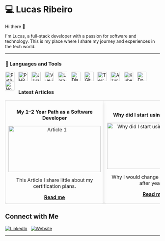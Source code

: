 # 💻 Lucas Ribeiro

Hi there 👋


I'm Lucas, a full-stack developer with a passion for software and technology. This is my place where I share my journey and experiences in the tech world.

---

### 🧰 Languages and Tools

<img align="left" alt="Python" width="30px" style="padding-right:10px;" src="https://cdn.jsdelivr.net/gh/devicons/devicon/icons/python/python-original.svg" />
<img align="left" alt="PHP" width="30px" style="padding-right:10px;" src="https://cdn.jsdelivr.net/gh/devicons/devicon/icons/php/php-original.svg" />
<img align="left" alt="JavaScript" width="30px" style="padding-right:10px;" src="https://cdn.jsdelivr.net/gh/devicons/devicon/icons/javascript/javascript-original.svg" />
<img align="left" alt="Vue.js" width="30px" style="padding-right:10px;" src="https://cdn.jsdelivr.net/gh/devicons/devicon/icons/vuejs/vuejs-original.svg" />
<img align="left" alt="Laravel" width="30px" style="padding-right:10px;" src="https://cdn.jsdelivr.net/gh/devicons/devicon@latest/icons/laravel/laravel-original.svg" />
<img align="left" alt="Django" width="30px" style="padding-right:10px;" src="https://cdn.jsdelivr.net/gh/devicons/devicon/icons/django/django-plain.svg" />
<!-- <img align="left" alt="Flask" width="30px" style="padding-right:10px;" src="https://cdn.jsdelivr.net/gh/devicons/devicon/icons/flask/flask-original.svg" /> -->
<img align="left" alt="Git" width="30px" style="padding-right:10px;" src="https://cdn.jsdelivr.net/gh/devicons/devicon/icons/git/git-original.svg" />
<img align="left" alt="Terraform" width="30px" style="padding-right:10px;" src="https://cdn.jsdelivr.net/gh/devicons/devicon/icons/terraform/terraform-original.svg" />
<img align="left" alt="Azure DevOps" width="30px" style="padding-right:10px;" src="https://cdn.jsdelivr.net/gh/devicons/devicon/icons/azure/azure-original.svg" />
<img align="left" alt="Kubernetes" width="30px" style="padding-right:10px;" src="https://cdn.jsdelivr.net/gh/devicons/devicon/icons/kubernetes/kubernetes-plain.svg" />
<img align="left" alt="Docker" width="30px" style="padding-right:10px;" src="https://cdn.jsdelivr.net/gh/devicons/devicon/icons/docker/docker-original.svg" />
<img align="left" alt="Node.js" width="30px" style="padding-right:10px;" src="https://cdn.jsdelivr.net/gh/devicons/devicon/icons/nodejs/nodejs-original.svg" />
<br />


#

###  Latest Articles

<!-- BEGIN ARTICLES-CARDS -->

<table>
  <tr>
    <!-- Article Card 1 -->
    <td align="center" style="border: 1px solid #ddd; border-radius: 8px; padding: 10px; box-shadow: 0 4px 8px rgba(0,0,0,0.1);">
      <p><strong> My 1–2 Year Path as a Software Developer </strong></p>
      <a href="https://medium.com/@lucasribeiro-dev/my-1-2-year-path-as-a-software-developer-89a08031dbac">
        <img src="https://miro.medium.com/v2/resize:fit:828/format:webp/0*BOITPzC2ZXuKzRI_" alt="Article 1" width="300" height="150" />
      </a>
      <p>This Article I share little about my certification plans.</p>
      <a href="https://medium.com/@lucasribeiro-dev/my-1-2-year-path-as-a-software-developer-89a08031dbac"><strong>Read me </strong></a>
    </td>
    <!-- Article Card 2 -->
    <td align="center" style="border: 1px solid #ddd; border-radius: 8px; padding: 10px; box-shadow: 0 4px 8px rgba(0,0,0,0.1);">
      <p><strong>Why did I start using Vim to code </strong></p>
      <a href="https://medium.com/@lucasribeiro-dev/why-did-i-start-using-vim-to-code-13b5506197be">
        <img src="https://miro.medium.com/v2/resize:fit:828/format:webp/0*GwZsQ8vZT7LBLDvx.png" alt="Why did I start using Vim to code" width="300" height="150" />
      </a>
      <p>Why I would change my texto editor after years?</p>
      <a href="https://medium.com/@lucasribeiro-dev/why-did-i-start-using-vim-to-code-13b5506197be"><strong>Read me</strong></a>
    </td>
    <!-- Article Card 3 -->
    <td align="center" style="border: 1px solid #ddd; border-radius: 8px; padding: 10px; box-shadow: 0 4px 8px rgba(0,0,0,0.1);">
      <p><strong> Scrum: The Path to Success! </strong></p>
      <a href="https://medium.com/@lucasribeiro-dev/unraveling-the-project-maze-with-scrum-the-path-to-success-f83f3efa0c36">
        <img src="https://miro.medium.com/v2/resize:fit:828/format:webp/0*X5DZxS2QbTTqB_oe" alt="Article 3" width="300" height="150" />
      </a>
      <p>I got Scrum certification and this all I learned</p>
      <a href="https://medium.com/@lucasribeiro-dev/unraveling-the-project-maze-with-scrum-the-path-to-success-f83f3efa0c36"><strong>Read me</strong></a>
    </td>
  </tr>
</table>




## Connect with Me

[![LinkedIn](https://img.shields.io/badge/LinkedIn-0A66C2?style=for-the-badge&logo=linkedin&logoColor=white)](https://www.linkedin.com/in/dev-web-lucas-ribeiro/) &nbsp;  [![Website](https://img.shields.io/badge/Website-000000?style=for-the-badge&logo=About.me&logoColor=white)](https://imlucas.dev/)

---
